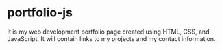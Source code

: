 # portfolio-js
It is my web development portfolio page created using HTML, CSS, and JavaScript. It will contain links to my projects and my contact information.
